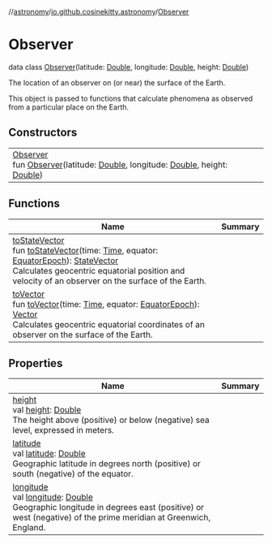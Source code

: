//[astronomy](../../../index.md)/[io.github.cosinekitty.astronomy](../index.md)/[Observer](index.md)

# Observer

data class [Observer](index.md)(latitude: [Double](https://kotlinlang.org/api/latest/jvm/stdlib/kotlin/-double/index.html), longitude: [Double](https://kotlinlang.org/api/latest/jvm/stdlib/kotlin/-double/index.html), height: [Double](https://kotlinlang.org/api/latest/jvm/stdlib/kotlin/-double/index.html))

The location of an observer on (or near) the surface of the Earth.

This object is passed to functions that calculate phenomena as observed from a particular place on the Earth.

## Constructors

| | |
|---|---|
| [Observer](-observer.md)<br>fun [Observer](-observer.md)(latitude: [Double](https://kotlinlang.org/api/latest/jvm/stdlib/kotlin/-double/index.html), longitude: [Double](https://kotlinlang.org/api/latest/jvm/stdlib/kotlin/-double/index.html), height: [Double](https://kotlinlang.org/api/latest/jvm/stdlib/kotlin/-double/index.html)) |

## Functions

| Name | Summary |
|---|---|
| [toStateVector](to-state-vector.md)<br>fun [toStateVector](to-state-vector.md)(time: [Time](../-time/index.md), equator: [EquatorEpoch](../-equator-epoch/index.md)): [StateVector](../-state-vector/index.md)<br>Calculates geocentric equatorial position and velocity of an observer on the surface of the Earth. |
| [toVector](to-vector.md)<br>fun [toVector](to-vector.md)(time: [Time](../-time/index.md), equator: [EquatorEpoch](../-equator-epoch/index.md)): [Vector](../-vector/index.md)<br>Calculates geocentric equatorial coordinates of an observer on the surface of the Earth. |

## Properties

| Name | Summary |
|---|---|
| [height](height.md)<br>val [height](height.md): [Double](https://kotlinlang.org/api/latest/jvm/stdlib/kotlin/-double/index.html)<br>The height above (positive) or below (negative) sea level, expressed in meters. |
| [latitude](latitude.md)<br>val [latitude](latitude.md): [Double](https://kotlinlang.org/api/latest/jvm/stdlib/kotlin/-double/index.html)<br>Geographic latitude in degrees north (positive) or south (negative) of the equator. |
| [longitude](longitude.md)<br>val [longitude](longitude.md): [Double](https://kotlinlang.org/api/latest/jvm/stdlib/kotlin/-double/index.html)<br>Geographic longitude in degrees east (positive) or west (negative) of the prime meridian at Greenwich, England. |
